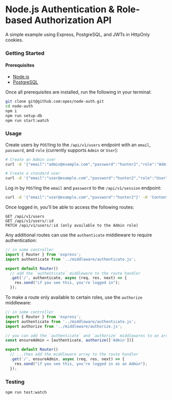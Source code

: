 # Node.js Authentication & Role-based Authorization API
A simple example using Express, PostgreSQL, and JWTs in HttpOnly cookies.

### Getting Started

#### Prerequisites
- [Node.js](https://nodejs.org/en/download/)
- [PostgreSQL](https://www.postgresql.org/download/)

Once all prerequisites are installed, run the following in your terminal:

```bash
git clone git@github.com:opes/node-auth.git
cd node-auth
npm i
npm run setup-db
npm run start:watch
```

### Usage
Create users by `POST`ing to the `/api/v1/users` endpoint with an `email`, `password`, and `role` (currently supports `Admin` or `User`):
```bash
# Create an Admin user
curl -d '{"email":"admin@example.com","password":"hunter2","role":"Admin"}' -H 'Content-Type: application/json' http://localhost:3000/api/v1/users

# Create a standard user
curl -d '{"email":"user@example.com","password":"hunter2","role":"User"}' -H 'Content-Type: application/json' http://localhost:3000/api/v1/users
```

Log in by `POST`ing the `email` and `password` to the `/api/v1/session` endpoint:
```bash
curl -d '{"email":"user@example.com","password":"hunter2"}' -H 'Content-Type: application/json' http://localhost:3000/api/v1/session
```

Once logged in, you'll be able to access the following routes:
```
GET /api/v1/users
GET /api/v1/users/:id
PATCH /api/v1/users/:id (only available to the Admin role)
```

Any additional routes can use the `authenticate` middleware to require authentication:
```js
// in some controller
import { Router } from 'express';
import authenticate from '../middleware/authenticate.js';

export default Router()
  // add the `authenticate` middleware to the route handler
  .get('/', authenticate, async (req, res, next) => {
    res.send("if you see this, you're logged in");
  });
```

To make a route only available to certain roles, use the `authorize` middleware:
```js
// in some controller
import { Router } from 'express';
import authenticate from '../middleware/authenticate.js';
import authorize from '../middleware/authorize.js';

// you can add the `authenticate` and `authorize` middlewares to an array
const ensureAdmin = [authenticate, authorize(['Admin'])]

export default Router()
  // ...then add the middleware array to the route handler
  .get('/', ensureAdmin, async (req, res, next) => {
    res.send("if you see this, you're logged in as an Admin");
  });
```

### Testing

```bash
npm run test:watch
```
